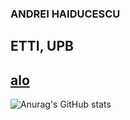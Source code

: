 ### ANDREI HAIDUCESCU

## ETTI, UPB

[alo]
---

![Anurag's GitHub stats](https://github-readme-stats.vercel.app/api?username=snouragan&show_icons=true&theme=cobalt)

[alo]: alo
